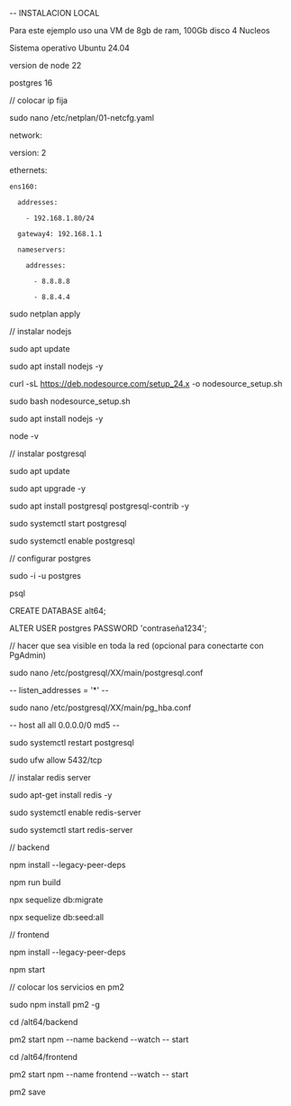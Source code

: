 -- INSTALACION LOCAL 


Para este ejemplo uso una VM de 8gb de ram, 100Gb disco 4 Nucleos


Sistema operativo Ubuntu 24.04


version de node 22


postgres 16



// colocar ip fija


sudo nano /etc/netplan/01-netcfg.yaml


network:

  
  version: 2
  
  
  ethernets:
  
    ens160:
    
      addresses:
      
        - 192.168.1.80/24
      
      gateway4: 192.168.1.1
      
      nameservers:
      
        addresses:
        
          - 8.8.8.8
          
          - 8.8.4.4



sudo netplan apply



// instalar nodejs



sudo apt update

sudo apt install nodejs -y

curl -sL https://deb.nodesource.com/setup_24.x -o nodesource_setup.sh

sudo bash nodesource_setup.sh

sudo apt install nodejs -y

node -v



// instalar postgresql



sudo apt update

sudo apt upgrade -y

sudo apt install postgresql postgresql-contrib -y

sudo systemctl start postgresql

sudo systemctl enable postgresql



// configurar postgres

sudo -i -u postgres

psql

CREATE DATABASE alt64;

ALTER USER postgres PASSWORD 'contraseña1234';



// hacer que sea visible en toda la red (opcional para conectarte con PgAdmin)

sudo nano /etc/postgresql/XX/main/postgresql.conf

--  listen_addresses = '*' --

sudo nano /etc/postgresql/XX/main/pg_hba.conf

-- host    all             all             0.0.0.0/0               md5 --

sudo systemctl restart postgresql

sudo ufw allow 5432/tcp



// instalar redis server

sudo apt-get install redis -y

sudo systemctl enable redis-server

sudo systemctl start redis-server





// backend

npm install --legacy-peer-deps

npm run build

npx sequelize db:migrate

npx sequelize db:seed:all



// frontend

npm install --legacy-peer-deps

npm start





// colocar los servicios en pm2



sudo npm install pm2 -g



cd /alt64/backend

pm2 start npm --name backend --watch -- start

cd /alt64/frontend

pm2 start npm --name frontend --watch -- start

pm2 save

